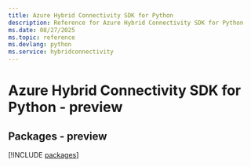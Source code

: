 ```yaml
---
title: Azure Hybrid Connectivity SDK for Python
description: Reference for Azure Hybrid Connectivity SDK for Python
ms.date: 08/27/2025
ms.topic: reference
ms.devlang: python
ms.service: hybridconnectivity
---
```

# Azure Hybrid Connectivity SDK for Python - preview
## Packages - preview
[!INCLUDE [packages](hybrid-connectivity-index.md)]
